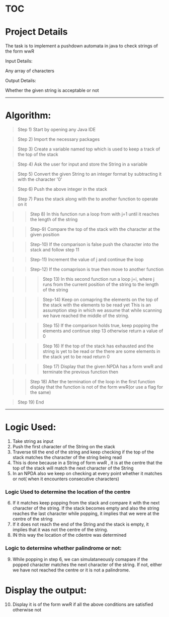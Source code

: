 # TOC
# Project Details
  The task is to implement a pushdown automata in java to check strings of the form wwR 
  
Input Details:

  Any array of characters
  
Output Details:

  Whether the given string is acceptable or not
  
  ---
  
# Algorithm:
>Step 1) Start by opening any Java IDE

>Step 2) Import the necessary packages

>Step 3) Create a variable named top which is used to keep a track of the top of the stack

>Step 4) Ask the user for input and store the String in a variable

>Step 5) Convert the given String to an integer format by subtracting it with the character '0'

>Step 6) Push the above integer in the stack

>Step 7) Pass the stack along with the to another function to operate on it

>>Step 8) In this function run a loop from with j=1 until it reaches the length of the string

>>Step-9) Compare the top of the stack with the character at the given position

>>Step-10) If the comparison is false push the character into the stack and follow step 11

>>Step-11) Increment the value of j and continue the loop

>>Step-12) If the comaprison is true then move to another function

>>>Step 13) In this second function run a loop j=i, where j runs from the current position of the string to the length of the string

>>>Step-14) Keep on comapring the elements on the top of the stack with the elements to be read yet This is an assumption step in which we assume that while scanning we have reached the middle of the string. 

>>>Step 15) If the comparison holds true, keep popping the elements and continue step 13 otherwise return a value of 0

>>>Step 16) If the top of the stack has exhausted and the string is yet to be read or the there are some elements in the stack yet
to be read return 0

>>>Step 17) Display that the given NPDA has a form wwR and terminate the previous function then

>>Step 18) After the termination of the loop in the first function display that the function is not of the form wwR(or use a flag
for the same)

>Step 19) End

---
# Logic Used:
  1) Take string as input
  2) Push the first character of the String on the stack
  3) Traverse till the end of the string and keep checking if the top of the stack matches the character of the string being read
  4) This is done because in a String of form wwR , it is at the centre that the top of the stack will match the next character of the String 
  5) In an NPDA also we keep on checking at every point whether it matches or not( when it encounters consecutive characters)
  ### Logic Used to determine the location of the centre
  6) If it matches keep popping from the stack and compare it with the next character of the string. If the stack becomes empty and also the string reaches the last character while popping, it implies that we were at the centre of the string 
  7) If it does not reach the end of the String and the stack is empty, it implies that it was not the centre of the string.
  8) IN this way the location of the cdentre was determined
  ### Logic to determine whether palindrome or not:
  9) While popping in step 6, we can simulataneously comapare if the popped character matches the next character of the string. If not, either we have not reached the centre or it is not a palindrome.
  # Display the output:
  10) Display it is of the form wwR if all the above conditions are satisfied otherwise not
  
  
